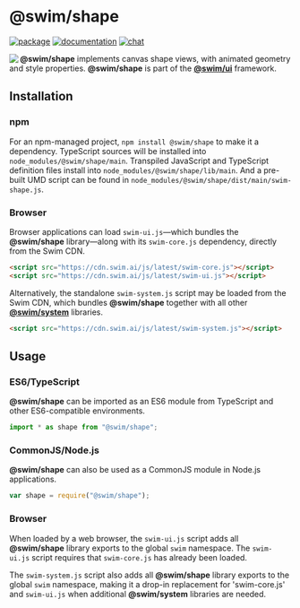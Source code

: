 # @swim/shape

[![package](https://img.shields.io/npm/v/@swim/shape.svg)](https://www.npmjs.com/package/@swim/shape)
[![documentation](https://img.shields.io/badge/doc-TypeDoc-blue.svg)](http://docs.swim.ai/js/latest/modules/_swim_shape.html)
[![chat](https://img.shields.io/badge/chat-Gitter-green.svg)](https://gitter.im/swimos/community)

<a href="https://developer.swim.ai"><img src="https://cdn.swim.ai/images/marlin-blue.svg" align="left"></a>

**@swim/shape** implements canvas shape views, with animated geometry and style
properties.  **@swim/shape** is part of the
[**@swim/ui**](https://github.com/swimos/swim/tree/master/swim-system-js/swim-ui-js/@swim/ui)
framework.

## Installation

### npm

For an npm-managed project, `npm install @swim/shape` to make it a dependency.
TypeScript sources will be installed into `node_modules/@swim/shape/main`.
Transpiled JavaScript and TypeScript definition files install into
`node_modules/@swim/shape/lib/main`.  And a pre-built UMD script can
be found in `node_modules/@swim/shape/dist/main/swim-shape.js`.

### Browser

Browser applications can load `swim-ui.js`—which bundles the **@swim/shape**
library—along with its `swim-core.js` dependency, directly from the Swim CDN.

```html
<script src="https://cdn.swim.ai/js/latest/swim-core.js"></script>
<script src="https://cdn.swim.ai/js/latest/swim-ui.js"></script>
```

Alternatively, the standalone `swim-system.js` script may be loaded
from the Swim CDN, which bundles **@swim/shape** together with all other
[**@swim/system**](https://github.com/swimos/swim/tree/master/swim-system-js/@swim/system)
libraries.

```html
<script src="https://cdn.swim.ai/js/latest/swim-system.js"></script>
```

## Usage

### ES6/TypeScript

**@swim/shape** can be imported as an ES6 module from TypeScript and other
ES6-compatible environments.

```typescript
import * as shape from "@swim/shape";
```

### CommonJS/Node.js

**@swim/shape** can also be used as a CommonJS module in Node.js applications.

```javascript
var shape = require("@swim/shape");
```

### Browser

When loaded by a web browser, the `swim-ui.js` script adds all
**@swim/shape** library exports to the global `swim` namespace.  The
`swim-ui.js` script requires that `swim-core.js` has already been loaded.

The `swim-system.js` script also adds all **@swim/shape** library exports
to the global `swim` namespace, making it a drop-in replacement for
'swim-core.js' and `swim-ui.js` when additional **@swim/system**
libraries are needed.
